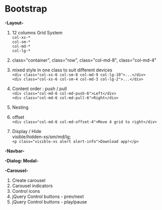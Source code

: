 # Bootstrap

**-Layout-**  
1. 12 columns Grid System  
`col-xs-*`  
`col-sm-*`  
`col-md-*`  
`col-lg-*`  

2. class="container", class="row", class="col-md-8", class="col-md-4"  

3. mixed style in one class to suit different devices  
`<div class="col-xs-6 col-sm-8 col-md-9 col-lg-10">...</div>`  
`<div class="col-xs-6 col-sm-4 col-md-3 col-lg-2">...</div>`  

4. Content order : push / pull  
`<div class="col-md-6 col-md-push-6">Left</div>`  
`<div class="col-md-6 col-md-pull-6">Right</div>`  

5. Nesting  

6. offset  
`<div class="col-md-6 col-md-offset-4">Move 4 grid to right</div>`  

7. Display / Hide  
visible/hidden-xs/sm/md/lg;  
`<p class="visible-xs alert alert-info">Download app!</p>`  

**-Navbar-**  

**-Dialog: Modal-**  

**-Carousel-**  
1. Create carousel  
2. Carousel indicators  
3. Control icons  
4. jQuery Control buttons - prev/next  
5. jQuery Control buttons - play/pause  
